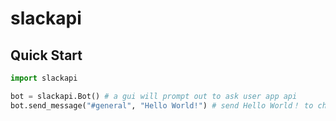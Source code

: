 # slackapi

## Quick Start

```python
import slackapi

bot = slackapi.Bot() # a gui will prompt out to ask user app api
bot.send_message("#general", "Hello World!") # send Hello World！ to channel #general
```
